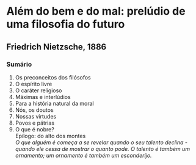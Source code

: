 # Além do bem e do mal: prelúdio de uma filosofia do futuro
## Friedrich Nietzsche, 1886
### Sumário
1. Os preconceitos dos filósofos
2. O espírito livre
3. O caráter religioso
4. Máximas e interlúdios
5. Para a história natural da moral
6. Nós, os doutos
7. Nossas virtudes
8. Povos e pátrias
9. O que é nobre?  
Epílogo: do alto dos montes  
*O que alguém é começa a se revelar quando o seu talento declina - quando ele cessa de mostrar o quanto pode. O talento é também um ornamento; um ornamento é também um esconderijo.*
